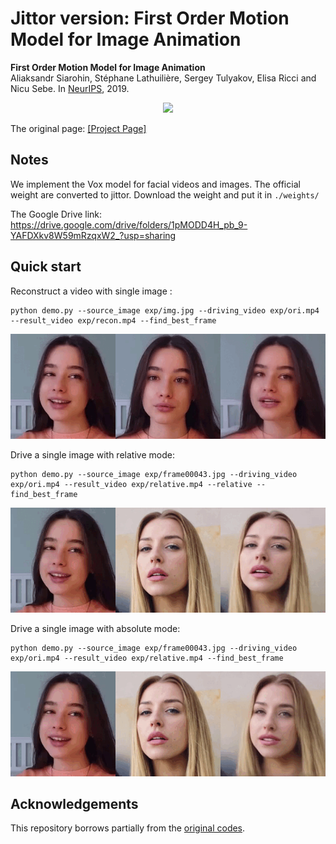 # Jittor version: First Order Motion Model for Image Animation

**First Order Motion Model for Image Animation**  
Aliaksandr Siarohin, Stéphane Lathuilière, Sergey Tulyakov, Elisa Ricci and Nicu Sebe. In [NeurIPS](https://papers.nips.cc/paper/2019/hash/31c0b36aef265d9221af80872ceb62f9-Abstract.html), 2019.

<p align="center">
<img src="imgs/face-swap.gif" width="800px"/>
</p>

The original page: [[Project Page]](https://github.com/AliaksandrSiarohin/first-order-model)

## Notes
We implement the Vox model for facial videos and images. The official weight are converted to jittor. Download the weight and put it in `./weights/`

The Google Drive link: https://drive.google.com/drive/folders/1pMODD4H_pb_9-YAFDXkv8W59mRzqxW2_?usp=sharing

## Quick start

Reconstruct a video with single image : <br>
```
python demo.py --source_image exp/img.jpg --driving_video exp/ori.mp4 --result_video exp/recon.mp4 --find_best_frame
```
<p align="center">
<img src="./imgs/recon.gif" width="600px"/>
</p>

Drive a single image with relative mode: <br>

```
python demo.py --source_image exp/frame00043.jpg --driving_video exp/ori.mp4 --result_video exp/relative.mp4 --relative --find_best_frame
```
<p align="center">
<img src="imgs/relative.gif" width="600px"/>
</p>

Drive a single image with absolute mode: <br>

```
python demo.py --source_image exp/frame00043.jpg --driving_video exp/ori.mp4 --result_video exp/relative.mp4 --find_best_frame
```
<p align="center">
<img src="imgs/absolute.gif" width="600px"/>
</p>


## Acknowledgements

This repository borrows partially from the [original codes](https://github.com/AliaksandrSiarohin/first-order-model). 
